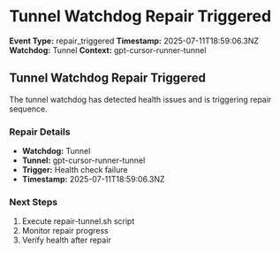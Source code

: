 # Tunnel Watchdog Repair Triggered

**Event Type:** repair_triggered
**Timestamp:** 2025-07-11T18:59:06.3NZ
**Watchdog:** Tunnel
**Context:** gpt-cursor-runner-tunnel


## Tunnel Watchdog Repair Triggered

The tunnel watchdog has detected health issues and is triggering repair sequence.

### Repair Details
- **Watchdog:** Tunnel
- **Tunnel:** gpt-cursor-runner-tunnel
- **Trigger:** Health check failure
- **Timestamp:** 2025-07-11T18:59:06.3NZ

### Next Steps
1. Execute repair-tunnel.sh script
2. Monitor repair progress
3. Verify health after repair


